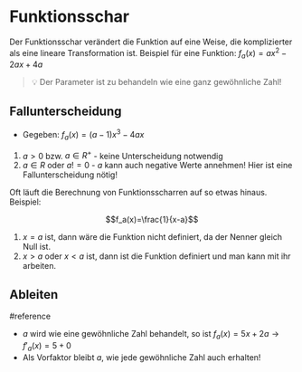 # Funktionsschar
Der Funktionsschar verändert die Funktion auf eine Weise, die komplizierter als eine lineare Transformation ist.
Beispiel für eine Funktion: $f_a(x)=ax^2-2ax+4a$

> 💡 Der Parameter ist zu behandeln wie eine ganz gewöhnliche Zahl!

## Fallunterscheidung

- Gegeben: $f_a(x)=(a-1)x^3-4ax$

1. $a>0$ bzw. $a \in R^+$ - keine Unterscheidung notwendig
2. $a \in R$ oder $a != 0$ - $a$ kann auch negative Werte annehmen! Hier ist eine Fallunterscheidung nötig!

Oft läuft die Berechnung von Funktionsscharren auf so etwas hinaus. Beispiel:

$$f_a(x)=\frac{1}{x-a}$$

1. $x=a$ ist, dann wäre die Funktion nicht definiert, da der Nenner gleich Null ist.
2. $x>a$ oder $x<a$ ist, dann ist die Funktion definiert und man kann mit ihr arbeiten.

## Ableiten
#reference

* $a$ wird wie eine gewöhnliche Zahl behandelt, so ist $f_a(x)=5x+2a \rightarrow f'_a(x)=5+0$
* Als Vorfaktor bleibt $a$, wie jede gewöhnliche Zahl auch erhalten!

